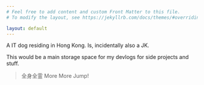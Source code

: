 ```yaml
---
# Feel free to add content and custom Front Matter to this file.
# To modify the layout, see https://jekyllrb.com/docs/themes/#overriding-theme-defaults

layout: default
---
```


A IT dog residing in Hong Kong. Is, incidentally also a JK. 

This would be a main storage space for my devlogs for side projects and stuff.

> 全身全霊 More More Jump!
